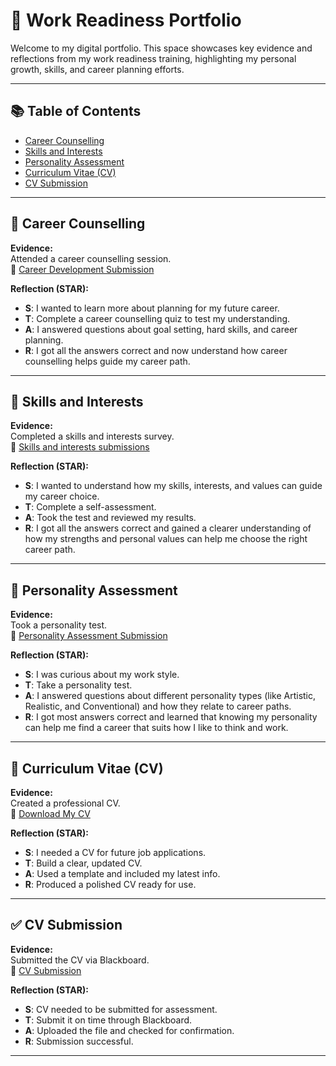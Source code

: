 # 💼 Work Readiness Portfolio  

Welcome to my digital portfolio. This space showcases key evidence and reflections from my work readiness training, highlighting my personal growth, skills, and career planning efforts.

---

## 📚 Table of Contents
- [Career Counselling](#career-counselling)
- [Skills and Interests](#skills-and-interests)
- [Personality Assessment](#personality-assessment)
- [Curriculum Vitae (CV)](#curriculum-vitae-cv)
- [CV Submission](#cv-submission)

---

## 🎯 Career Counselling

**Evidence:**  
Attended a career counselling session.  
📎 [Career Development Submission](https://github.com/Asemahle-Magwa/My-Portfolio/blob/main/Career%20Development.jpeg)

**Reflection (STAR):**  
- **S**: I wanted to learn more about planning for my future career.  
- **T**: Complete a career counselling quiz to test my understanding. 
- **A**: I answered questions about goal setting, hard skills, and career planning. 
- **R**: I got all the answers correct and now understand how career counselling helps guide my career path.

  
---

## 🔧 Skills and Interests

**Evidence:**  
Completed a skills and interests survey.  
📎 [Skills and interests submissions](https://github.com/Asemahle-Magwa/My-Portfolio/blob/main/Skills%20and%20Interest%20Submission.jpeg)

**Reflection (STAR):**  
- **S**:  I wanted to understand how my skills, interests, and values can guide my career choice. 
- **T**: Complete a self-assessment.  
- **A**: Took the test and reviewed my results.  
- **R**: I got all the answers correct and gained a clearer understanding of how my strengths and personal values can help me choose the right career path.


---

## 🧬 Personality Assessment

**Evidence:**  
Took a personality test.  
📎 [Personality Assessment Submission](https://github.com/Asemahle-Magwa/My-Portfolio/blob/main/Personality%20Assessment%20Submission.jpeg)

**Reflection (STAR):**  
- **S**: I was curious about my work style.  
- **T**: Take a personality test.  
- **A**: I answered questions about different personality types (like Artistic, Realistic, and Conventional) and how they relate to career paths. 
- **R**: I got most answers correct and learned that knowing my personality can help me find a career that suits how I like to think and work.

---

## 📄 Curriculum Vitae (CV)

**Evidence:**  
Created a professional CV.  
📎 [Download My CV](https://github.com/Asemahle-Magwa/My-Portfolio/blob/main/Asemahle%20Magwa%20CV.pdf)

**Reflection (STAR):**  
- **S**: I needed a CV for future job applications.  
- **T**: Build a clear, updated CV.  
- **A**: Used a template and included my latest info.  
- **R**: Produced a polished CV ready for use.

---

## ✅ CV Submission

**Evidence:**  
Submitted the CV via Blackboard.  
📎 [CV Submission](https://github.com/Asemahle-Magwa/My-Portfolio/blob/main/CV%20Submission.jpeg)

**Reflection (STAR):**  
- **S**: CV needed to be submitted for assessment.  
- **T**: Submit it on time through Blackboard.  
- **A**: Uploaded the file and checked for confirmation.  
- **R**: Submission successful.

---
